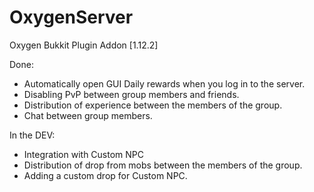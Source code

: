 # OxygenServer
 Oxygen Bukkit Plugin Addon [1.12.2]


 Done:
- Automatically open GUI Daily rewards when you log in to the server.
- Disabling PvP between group members and friends.
- Distribution of experience between the members of the group.
- Chat between group members.

 In the DEV:
- Integration with Custom NPC
- Distribution of drop from mobs between the members of the group.
- Adding a custom drop for Custom NPC.
